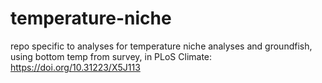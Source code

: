 # temperature-niche
repo specific to analyses for temperature niche analyses and groundfish, using bottom temp from survey, in PLoS Climate: https://doi.org/10.31223/X5J113
